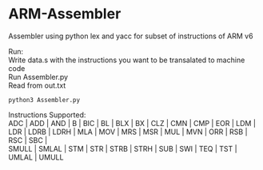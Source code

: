 # ARM-Assembler

Assembler using python lex and yacc for subset of instructions of ARM v6

Run:  
Write data.s with the instructions you want to be transalated to machine code  
Run Assembler.py  
Read from out.txt  
```
python3 Assembler.py
```

Instructions Supported:  
ADC | ADD | AND | B | BIC | BL | BLX | BX | CLZ | CMN | CMP | EOR | LDM |  
LDR | LDRB | LDRH | MLA | MOV | MRS | MSR | MUL | MVN | ORR | RSB | RSC | SBC |  
SMULL | SMLAL | STM | STR | STRB | STRH | SUB | SWI | TEQ | TST | UMLAL | UMULL  
